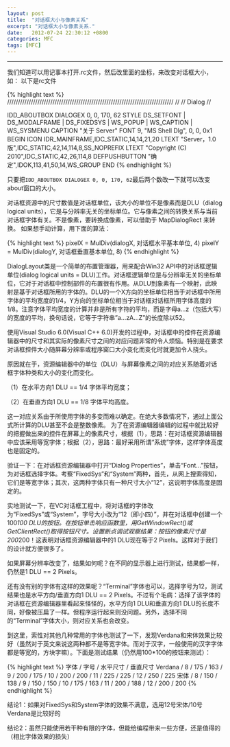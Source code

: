 ```yaml
---
layout: post
title:  "对话框大小与像素关系"
excerpt: "对话框大小与像素关系."
date:   2012-07-24 22:30:12 +0800
categories: MFC
tags: [MFC]
---
```

---

我们知道可以用记事本打开.rc文件，然后改里面的坐标，来改变对话框大小，如：
以下是rc文件

{% highlight text %}
/////////////////////////////////////////////////////////////////////////////
//
// Dialog
//

IDD_ABOUTBOX DIALOGEX 0, 0, 170, 62
STYLE DS_SETFONT | DS_MODALFRAME | DS_FIXEDSYS | WS_POPUP | WS_CAPTION | WS_SYSMENU
CAPTION "关于 Server"
FONT 9, "MS Shell Dlg", 0, 0, 0x1
BEGIN
    ICON            IDR_MAINFRAME,IDC_STATIC,14,14,21,20
    LTEXT           "Server，1.0 版",IDC_STATIC,42,14,114,8,SS_NOPREFIX
    LTEXT           "Copyright (C) 2010",IDC_STATIC,42,26,114,8
    DEFPUSHBUTTON   "确定",IDOK,113,41,50,14,WS_GROUP
END
{% endhighlight %}

只要把`IDD_ABOUTBOX DIALOGEX 0, 0, 170, 62`最后两个数改一下就可以改变about窗口的大小。

对话框资源中的尺寸数值是对话框单位，该大小的单位不是像素而是DLU（dialog logical units），它是与分辨率无关的坐标单位。它与像素之间的转换关系与当前对话框字体有关。不是像素，要转换成像素，可以借助于 MapDialogRect 来转换。
如果想手动计算，用下面的算法：

{% highlight text %}
  pixelX = MulDiv(dialogX, 对话框水平基本单位, 4)
  pixelY = MulDiv(dialogY, 对话框垂直基本单位, 8)
{% endhighlight %}

DialogLayout类是一个简单的布置管理器，用来配合Win32 API中的对话框逻辑单位(dialog logical units = DLU)工作。对话框逻辑单位是与分辨率无关的坐标单位，它对于对话框中控制部件的布置很有作用。从DLU到象素有一个映射，此映射是基于对话框所用的字体的。DLU的一个X方向的坐标单位相当于对话框中所用字体的平均宽度的1/4，Y方向的坐标单位相当于对话框对话框所用字体高度的1/8。注意字体平均宽度的计算并非是所有字符的平均，而是字母a…z（包括大写）的宽度的平均，换句话说，它等于字符串”a…zA…Z”的长度除以52。

使用Visual Studio 6.0(Visual C++ 6.0)开发的过程中，对话框中的控件在资源编辑器中的尺寸和其实际的像素尺寸之间的对应问题非常的令人烦恼。特别是在要求对话框控件大小随屏幕分辨率或程序窗口大小变化而变化时就更加令人挠头。

原因就在于，资源编辑器中的单位（DLU）与屏幕像素之间的对应关系随着对话框字体种类和大小的变化而变化。

（1）在水平方向1 DLU == 1/4 字体平均宽度；

（2）在垂直方向1 DLU == 1/8 字体平均高度。

 这一对应关系由于所使用字体的多变而难以确定。在绝大多数情况下，通过上面公式所计算的DLU甚至不会是整数像素。
为了在资源编辑器编辑的过程中就比较好的把握做出来的控件在屏幕上的像素尺寸，根据（1），思路：在对话框资源编辑器中应该采用等宽字体；根据（2），思路：最好采用所谓“系统”字体，这样字体高度也是固定的。

验证一下：在对话框资源编辑器中打开“Dialog Properties”，单击“Font...”按钮，为对话框选择字体。考察“FixedSys”和“System”两种，首先，从网上搜索得知，它们是等宽字体；其次，这两种字体只有一种尺寸大小“12”，这说明字体高度是固定的。

实地测试一下，在VC对话框工程中，将对话框的字体改为“FixedSys”或“System”，字号大小改为“12（即小四）”，并在对话框中创建一个100*100 DLU的按钮。在按钮单击响应函数里，用GetWindowRect()或GetClientRect()取得按钮尺寸。设置断点调试观察结果：按钮的像素尺寸是200*200！这表明对话框资源编辑器中的1 DLU现在等于2 Pixels。这样对于我们的设计就方便很多了。

如果屏幕分辨率改变了，结果如何呢？在不同的显示器上进行测试，结果都一样，仍然是1 DLU == 2 Pixels。

还有没有别的字体有这样的效果呢？“Terminal”字体也可以，选择字号为12，测试结果也是水平方向/垂直方向1 DLU == 2 Pixels。不过有个毛病：选择了该字体的对话框在资源编辑器里看起来怪怪的，水平方向1 DLU和垂直方向1 DLU的长度不同，好像被压扁了一样。但程序运行起来则没问题。另外，选择不同的“Terminal”字体大小，则对应关系也会改变。

到这里，索性对其他几种常用的字体也测试了一下，发现Verdana和宋体效果比较好（虽然对于英文来说这两种都不是等宽字体。而对于汉字，一般使用的汉字字体都是等宽的，方块字嘛）。下面是测试结果（仍然用100*100的按钮来测试）：

{% highlight text %}
字体     / 字号 / 水平尺寸 / 垂直尺寸
Verdana / 8   / 175     / 163
        / 9   / 200     / 175
        / 10  / 200     / 200
        / 11  / 225     / 225
        / 12  / 250     / 225
宋体     / 8   / 150     / 138
        / 9   / 150     / 150
        / 10  / 175     / 163
        / 11  / 200     / 188
        / 12  / 200     / 200
{% endhighlight %}

结论1：如果对FixedSys和System字体的效果不满意，选用12号宋体/10号Verdana是比较好的

结论2：虽然只能使用若干种有限的字体，但能给编程带来一些方便，还是值得的（相比字体效果的损失）
